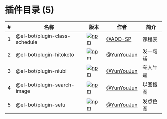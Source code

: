 # 插件目录 (5)

|#|名称|版本|作者|简介|
|-|---|---|----|---|
|1|@el-bot/plugin-class-schedule|[![npm](https://img.shields.io/npm/v/@el-bot/plugin-class-schedule)](https://www.npmjs.com/package/@el-bot/plugin-class-schedule)|[@ADD-SP](https://github.com/ADD-SP)|课程表|
|2|@el-bot/plugin-hitokoto|[![npm](https://img.shields.io/npm/v/@el-bot/plugin-hitokoto)](https://www.npmjs.com/package/@el-bot/plugin-hitokoto)|[@YunYouJun](https://github.com/YunYouJun)|发一句话|
|3|@el-bot/plugin-niubi|[![npm](https://img.shields.io/npm/v/@el-bot/plugin-niubi)](https://www.npmjs.com/package/@el-bot/plugin-niubi)|[@YunYouJun](https://github.com/YunYouJun)|夸人牛逼|
|4|@el-bot/plugin-search-image|[![npm](https://img.shields.io/npm/v/@el-bot/plugin-search-image)](https://www.npmjs.com/package/@el-bot/plugin-search-image)|[@YunYouJun](https://github.com/YunYouJun)|以图搜图|
|5|@el-bot/plugin-setu|[![npm](https://img.shields.io/npm/v/@el-bot/plugin-setu)](https://www.npmjs.com/package/@el-bot/plugin-setu)|[@YunYouJun](https://github.com/YunYouJun)|发点色图|
